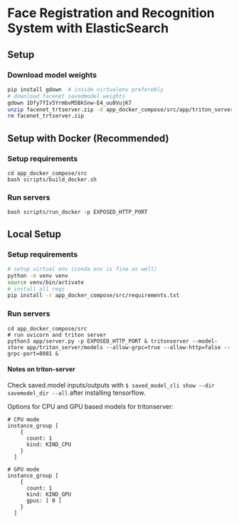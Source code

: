 # Face Registration and Recognition System with ElasticSearch


## Setup

### Download model weights

```bash
pip install gdown  # inside virtualenv preferebly
# download facenet savedmodel weights
gdown 1Ofy7fIv5YrmbvM5BkSnw-E4_uu0VujK7
unzip facenet_trtserver.zip -d app_docker_compose/src/app/triton_server/models
rm facenet_trtserver.zip
```

## Setup with Docker (Recommended)

### Setup requirements

```shell
cd app_docker_compose/src
bash scripts/build_docker.sh
```

### Run servers

```shell
bash scripts/run_docker -p EXPOSED_HTTP_PORT
```

## Local Setup

### Setup requirements

```bash
# setup virtual env (conda env is fine as well)
python -m venv venv
source venv/bin/activate
# install all reqs
pip install -r app_docker_compose/src/requirements.txt
```

### Run servers

```shell
cd app_docker_compose/src
# run uvicorn and triton server
python3 app/server.py -p EXPOSED_HTTP_PORT & tritonserver --model-store app/triton_server/models --allow-grpc=true --allow-http=false --grpc-port=8081 &
```

#### Notes on triton-server

Check saved.model inputs/outputs with `$ saved_model_cli show --dir savemodel_dir --all` after installing tensorflow.

Options for CPU and GPU based models for tritonserver:

    # CPU mode
    instance_group [
        {
          count: 1
          kind: KIND_CPU
        }
      ]

    # GPU mode
    instance_group [
        {
          count: 1
          kind: KIND_GPU
          gpus: [ 0 ]
        }
      ]
